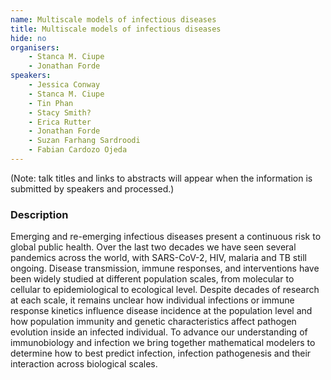 ```yaml
---
name: Multiscale models of infectious diseases
title: Multiscale models of infectious diseases
hide: no
organisers:
    - Stanca M. Ciupe
    - Jonathan Forde
speakers:
    - Jessica Conway
    - Stanca M. Ciupe
    - Tin Phan
    - Stacy Smith?
    - Erica Rutter
    - Jonathan Forde
    - Suzan Farhang Sardroodi
    - Fabian Cardozo Ojeda
---
```


(Note: talk titles and links to abstracts will appear when the information is submitted by speakers and processed.)

<h3 class="font-weight-light mb-3">Description</h3>

Emerging and re-emerging infectious diseases present a continuous risk to global public health. Over the last two decades we have seen several pandemics across the world, with SARS-CoV-2, HIV, malaria and TB still ongoing. Disease transmission, immune responses, and interventions have been widely studied at different population scales, from molecular to cellular to epidemiological to ecological level. Despite decades of research at each scale, it remains unclear how individual infections or immune response kinetics influence disease incidence at the population level and how population immunity and genetic characteristics affect pathogen evolution inside an infected individual. To advance our understanding of immunobiology and infection we bring together mathematical modelers to determine how to best predict infection, infection pathogenesis and their interaction across biological scales.

